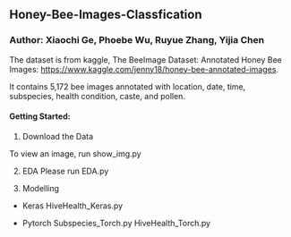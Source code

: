 ## Honey-Bee-Images-Classfication
### Author: Xiaochi Ge, Phoebe Wu, Ruyue Zhang, Yijia Chen

The dataset is from kaggle, The BeeImage Dataset: Annotated Honey Bee Images: https://www.kaggle.com/jenny18/honey-bee-annotated-images.

It contains 5,172 bee images annotated with location, date, time, subspecies, health condition, caste, and pollen.

#### Getting Started:
1. Download the Data

 To view an image, run show_img.py
 
2. EDA
Please run EDA.py

3. Modelling
  - Keras
      HiveHealth_Keras.py

  - Pytorch
      Subspecies_Torch.py
      HiveHealth_Torch.py
    
